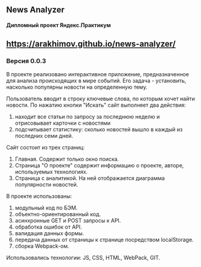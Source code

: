 ## News Analyzer
#### Дипломный проект Яндекс.Практикум

## https://arakhimov.github.io/news-analyzer/

### Версия 0.0.3

В проекте реализовано интерактивное приложение, предназначенное для анализа происходящих в мире событий. Его задача - установить, насколько популярны новости на определенную тему.

Пользователь вводит в строку ключевые слова, по которым хочет найти новости. По нажатию кнопки "Искать" сайт выполняет два действия:
1. находит все статьи по запросу за последнюю неделю и отрисовывает карточки с новостями
2. подсчитывает статистику: сколько новостей вышло в каждый из последних семи дней.

Сайт состоит из трех страниц:
1. Главная. Содержит только окно поиска.
2. Страница "О проекте" содержит информацию о проекте, авторе, используемых технологиях.
3. Страница с аналитикой. На ней отображается диаграмма популярности новостей.

В проекте использованы: 
1. модульный код по БЭМ.
2. объектно-ориентированный код.
3. асинхронные GET и POST запросы к API.
4. обработка ошибок от API.
5. валидация данных формы.
6. передача данных от страницы к странице посредством localStorage.
7. сборка Webpack-ом.

Использовались технологии: JS, CSS, HTML, WebPack, GIT.


  

  
  

 